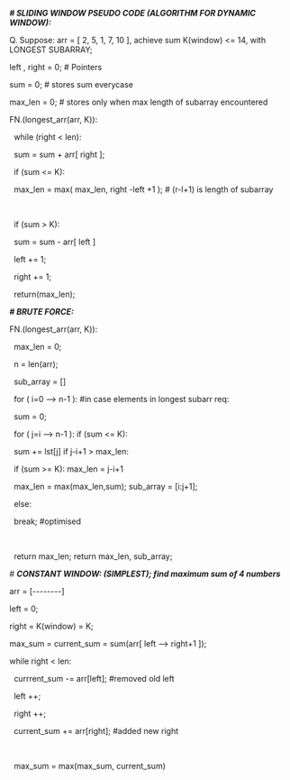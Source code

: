 ***# SLIDING WINDOW PSEUDO CODE (ALGORITHM FOR DYNAMIC WINDOW):***



Q. Suppose: arr = \[ 2, 5, 1, 7, 10 ], achieve sum K(window) <= 14, with LONGEST SUBARRAY;



left , right = 0;		# Pointers

sum = 0;			# stores sum everycase

max\_len = 0;  			# stores only when max length of subarray encountered



FN.(longest\_arr(arr, K)):



 	while (right < len):

 		sum = sum + arr\[ right ];



 		if (sum <= K):

 			max\_len = max( max\_len, right -left +1 );	# (r-l+1) is length of subarray

 

 		if (sum > K):

 			sum = sum - arr\[ left ]

 			left += 1;



 		right += 1;

 		return(max\_len);





***# BRUTE FORCE:***



FN.(longest\_arr(arr, K)):



 	max\_len = 0;

 	n = len(arr);

 													sub\_array = \[]

 	for ( i=0 --> n-1 ):										#in case elements in longest subarr req:

 		sum = 0;

 		for ( j=i --> n-1 ):									if (sum <= K):

 			sum += lst\[j]										if j-i+1 > max\_len:

 			if (sum >= K):											max\_len = j-i+1

 				max\_len = max(max\_len,sum);								sub\_array = \[i:j+1];

 			else:

 				break;		#optimised

 

 	return max\_len;										return max\_len, sub\_array;





\# ***CONSTANT WINDOW: (SIMPLEST); find maximum sum of 4 numbers*** 



arr = \[--------]

left = 0;

right = K(window) = K;

max\_sum = current\_sum = sum(arr\[ left --> right+1 ]);



while right < len:



&nbsp;	currrent\_sum -= arr\[left];		#removed old left

&nbsp;	left ++;



&nbsp;	right ++;

&nbsp;	current\_sum += arr\[right];		#added new right

&nbsp;	

&nbsp;	max\_sum = max(max\_sum, current\_sum)

&nbsp;	

